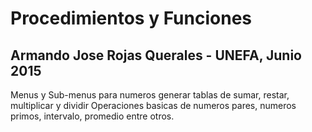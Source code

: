 # Procedimientos y Funciones 
## Armando Jose Rojas Querales - UNEFA, Junio 2015 
	
Menus y Sub-menus para numeros generar tablas de sumar, restar, multiplicar y dividir
Operaciones basicas de numeros pares, numeros primos, intervalo, promedio
entre otros. 


